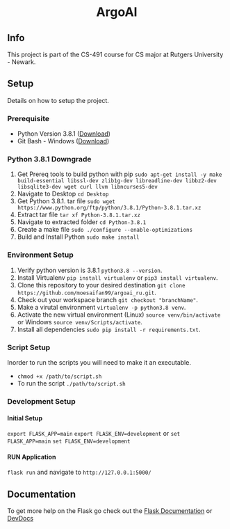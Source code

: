 <h1 align="center">
  ArgoAI
</h1>

## Info
This project is part of the CS-491 course for CS major at Rutgers University - Newark. 

## Setup
Details on how to setup the project.

### Prerequisite
- Python Version 3.8.1 ([Download](https://www.python.org/ftp/python/3.8.1/))
- Git Bash - Windows ([Download](https://git-scm.com/downloads)) 

### Python 3.8.1 Downgrade
1. Get Prereq tools to build python with pip `sudo apt-get install -y make build-essential libssl-dev zlib1g-dev libreadline-dev libbz2-dev libsqlite3-dev wget curl llvm libncurses5-dev`
2. Navigate to Desktop `cd Desktop`
3. Get Python 3.8.1. tar file `sudo wget https://www.python.org/ftp/python/3.8.1/Python-3.8.1.tar.xz`
4. Extract tar file `tar xf Python-3.8.1.tar.xz`
5. Navigate to extracted folder `cd Python-3.8.1`
6. Create a make file `sudo ./configure --enable-optimizations`
7. Build and Install Python `sudo make install`

### Environment Setup
1. Verify python version is 3.8.1 `python3.8 --version`.
2. Install Virtualenv `pip install virtualenv` or `pip3 install virtualenv`.
3. Clone this repository to your desired destination `git clone https://github.com/moesaifan99/argoai_ru.git`.
4. Check out your workspace branch `git checkout "branchName"`.
5. Make a virutal environment `virtualenv -p python3.8 venv`.
6. Activate the new virtual environment (Linux) `source venv/bin/activate` or Windows `source venv/Scripts/activate`.
7. Install all dependencies `sudo pip install -r requirements.txt`.

### Script Setup
Inorder to run the scripts you will need to make it an executable.
- `chmod +x /path/to/script.sh`
- To run the script `./path/to/script.sh`

### Development Setup

#### Initial Setup
`export FLASK_APP=main`
`export FLASK_ENV=development`
or
`set FLASK_APP=main`
`set FLASK_ENV=development`

#### RUN Application
`flask run` and navigate to `http://127.0.0.1:5000/`

## Documentation
To get more help on the Flask go check out the [Flask Documentation](https://flask.palletsprojects.com/en/2.0.x/) or [DevDocs](https://devdocs.io/flask~2.0/)
